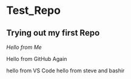 # Test_Repo

## Trying out my first Repo

*Hello from Me*


Hello from GitHub Again


hello from VS Code
hello from steve and bashir



